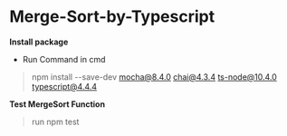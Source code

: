 # Merge-Sort-by-Typescript

**Install package**
- Run Command in cmd
>npm install --save-dev mocha@8.4.0 chai@4.3.4 ts-node@10.4.0 typescript@4.4.4

**Test MergeSort Function**
>run npm test
